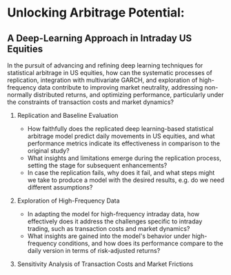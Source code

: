 # Unlocking Arbitrage Potential:
## A Deep-Learning Approach in Intraday US Equities

In the pursuit of advancing and refining deep learning techniques for statistical arbitrage in US equities, how can the systematic processes of replication, integration with multivariate GARCH, and exploration of high-frequency data contribute to improving market neutrality, addressing non-normally distributed returns, and optimizing performance, particularly under the constraints of transaction costs and market dynamics?

1. Replication and Baseline Evaluation
      * How faithfully does the replicated deep learning-based statistical arbitrage model predict daily movements in US equities, and what performance metrics indicate its effectiveness in comparison to the original study?
      * What insights and limitations emerge during the replication process, setting the stage for subsequent enhancements?
      * In case the replication fails, why does it fail, and what steps might we take to produce a model with the desired results, e.g. do we need different assumptions?

2. Exploration of High-Frequency Data
      * In adapting the model for high-frequency intraday data, how effectively does it address the challenges specific to intraday trading, such as transaction costs and market dynamics?
      * What insights are gained into the model's behavior under high-frequency conditions, and how does its performance compare to the daily version in terms of risk-adjusted returns?

3. Sensitivity Analysis of Transaction Costs and Market Frictions
